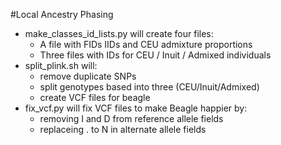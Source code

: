 #Local Ancestry Phasing

* make_classes_id_lists.py will create four files: 
	* A file with FIDs IIDs and CEU admixture proportions
	* Three files with IDs for CEU / Inuit / Admixed individuals
* split_plink.sh will:
	* remove duplicate SNPs
	* split genotypes based into three (CEU/Inuit/Admixed)
	* create VCF files for beagle
* fix_vcf.py will fix VCF files to make Beagle happier by:
	* removing I and D from reference allele fields
	* replaceing . to N in alternate allele fields

